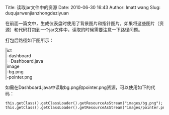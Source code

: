Title: 读取jar文件中的资源
Date: 2010-06-30 16:43
Author: lmatt wang
Slug: duqujarwenjianzhongdeziyuan

在前面一篇文中，生成仪表盘时使用了背景图片和指针图片，如果将这些图片（资源）和代码打包到一个jar文件中，读取的时候需要注意一下路径问题。

打包后路径如下图所示：

|ict\
|-dashboard\
|--Dashboard.java\
|image\
|-bg.png\
|-pointer.png

如需在Dashboard.java中读取bg.png和pointer.png资源，可以使用如下的代码：

    this.getClass().getClassLoader().getResourceAsStream("images/bg.png");
    this.getClass().getClassLoader().getResourceAsStream("images/pointer.png");
